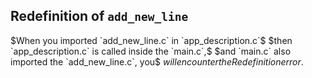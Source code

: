## Redefinition of `add_new_line`

$When you imported `add_new_line.c` in `app_description.c`$
$then `app_description.c` is called inside the `main.c`,$
$and `main.c` also imported the `add_new_line.c`, you$
$will encounter the Redefinition error.$
